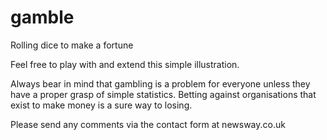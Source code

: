 # gamble
Rolling dice to make a fortune

Feel free to play with and extend this simple illustration. 

Always bear in mind that gambling is a problem for everyone unless they have a proper grasp of simple statistics. Betting against organisations that exist to make money is a sure way to losing.

Please send any comments via the contact form at newsway.co.uk
